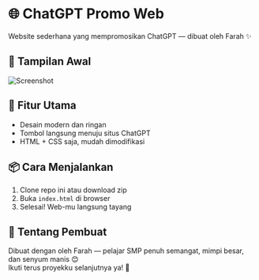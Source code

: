 # 🌐 ChatGPT Promo Web

Website sederhana yang mempromosikan ChatGPT — dibuat oleh Farah ✨

## 📸 Tampilan Awal

![Screenshot](https://example.com/screenshot.png)

## 🚀 Fitur Utama

- Desain modern dan ringan
- Tombol langsung menuju situs ChatGPT
- HTML + CSS saja, mudah dimodifikasi

## 📦 Cara Menjalankan

1. Clone repo ini atau download zip
2. Buka `index.html` di browser
3. Selesai! Web-mu langsung tayang

## 💬 Tentang Pembuat

Dibuat dengan oleh Farah — pelajar SMP penuh semangat, mimpi besar, dan senyum manis 😊  
Ikuti terus proyekku selanjutnya ya! 🌈

